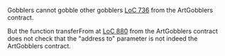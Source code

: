 Gobblers cannot gobble other gobblers [LoC 736](https://github.com/code-423n4/2022-09-artgobblers/blob/main/src/ArtGobblers.sol#L736) from the ArtGobblers contract. 

But the function transferFrom at [LoC 880](https://github.com/code-423n4/2022-09-artgobblers/blob/main/src/ArtGobblers.sol#L880) from the ArtGobblers contract does not check that the "address to" parameter is not indeed the ArtGobblers contract.